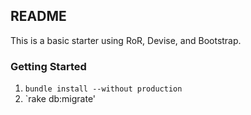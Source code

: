 ## README

This is a basic starter using RoR, Devise, and Bootstrap.

### Getting Started
1. `bundle install --without production`
2. `rake db:migrate'